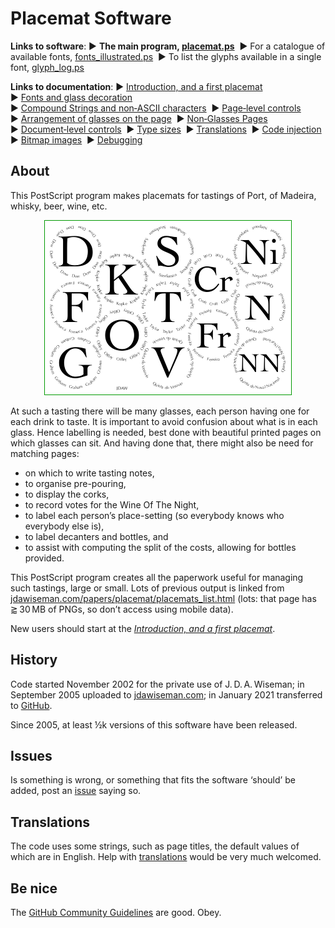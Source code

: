 # Placemat Software #

**Links to software**: 
&#9654;&#xFE0E;&nbsp;**The main program, [placemat.ps](PostScript/placemat.ps?raw=1)**&nbsp; 
&#9654;&#xFE0E;&nbsp;For a catalogue of available fonts, [fonts_illustrated.ps](PostScript/fonts_illustrated.ps?raw=1)&nbsp; 
&#9654;&#xFE0E;&nbsp;To list the glyphs available in a single font, [glyph_log.ps](PostScript/glyph_log.ps?raw=1)

**Links to documentation**: 
&#9654;&#xFE0E;&nbsp;[Introduction,&nbsp;and&nbsp;a&nbsp;first&nbsp;placemat](Documentation/introduction_first_placemat.md#readme)&nbsp; 
&#9654;&#xFE0E;&nbsp;[Fonts&nbsp;and&nbsp;glass&nbsp;decoration](Documentation/fonts_glasses_decoration.md#readme)&nbsp; 
&#9654;&#xFE0E;&nbsp;[Compound&nbsp;Strings&nbsp;and&nbsp;non&#8209;ASCII&nbsp;characters](Documentation/compound_strings_characters.md#readme)&nbsp; 
&#9654;&#xFE0E;&nbsp;[Page&#8209;level&nbsp;controls](Documentation/page_level.md#readme)&nbsp; 
&#9654;&#xFE0E;&nbsp;[Arrangement&nbsp;of&nbsp;glasses&nbsp;on&nbsp;the&nbsp;page](Documentation/PackingStyles.md#readme)&nbsp; 
&#9654;&#xFE0E;&nbsp;[Non&#8209;Glasses&nbsp;Pages](Documentation/not_glasses.md#readme)&nbsp; 
&#9654;&#xFE0E;&nbsp;[Document&#8209;level&nbsp;controls](Documentation/document.md#readme)&nbsp; 
&#9654;&#xFE0E;&nbsp;[Type&nbsp;sizes](Documentation/type_sizes.md#readme)&nbsp; 
&#9654;&#xFE0E;&nbsp;[Translations](Documentation/translations.md#readme)&nbsp; 
&#9654;&#xFE0E;&nbsp;[Code&nbsp;injection](Documentation/code_injection.md#readme)&nbsp; 
&#9654;&#xFE0E;&nbsp;[Bitmap&nbsp;images](Documentation/bitmap_images.md#readme)&nbsp; 
&#9654;&#xFE0E;&nbsp;[Debugging](Documentation/debugging.md#readme)


## About ##

This PostScript program makes placemats for tastings of Port, of Madeira, whisky, beer, wine, etc.

<div align="center">

![Placemat software example](Documentation/images/placemat_software_logo.png)

</div>

At such a tasting there will be many glasses, each person having one for each drink to taste. 
It is important to avoid confusion about what is in each glass. 
Hence labelling is needed, best done with beautiful printed pages on which glasses can sit. 
And having done that, there might also be need for matching pages:  
* on which to write tasting notes,  
* to organise pre-pouring,  
* to display the corks,  
* to record votes for the Wine Of The Night,  
* to label each person&rsquo;s place-setting (so everybody knows who everybody else is),  
* to label decanters and bottles, and  
* to assist with computing the split of the costs, allowing for bottles provided.

This PostScript program creates all the paperwork useful for managing such tastings, large or small. 
Lots of previous output is linked from [jdawiseman.com/papers/placemat/placemats_list.html](http://www.jdawiseman.com/papers/placemat/placemats_list.html) (lots: that page has &gap;&#8239;30&#8239;MB of PNGs, so don&rsquo;t access using mobile data).

New users should start at the [*Introduction, and a first placemat*](Documentation/introduction_first_placemat.md#readme).


## History ##

Code started November 2002 for the private use of J.&#8239;D.&#8239;A.&#8239;Wiseman; 
in September 2005 uploaded to [jdawiseman.com](http://www.jdawiseman.com/papers/placemat/placemat.html); 
in January 2021 transferred to [GitHub](http://github.com/jdaw1/placemat/#readme).

Since 2005, at least &frac12;k versions of this software have been released.


## Issues ##

Is something is wrong, or something that fits the software &lsquo;should&rsquo; be added, post an [issue](https://github.com/jdaw1/placemat/issues) saying so.


## Translations ##

The code uses some strings, such as page titles, the default values of which are in English. 
Help with [translations](https://github.com/jdaw1/placemat/blob/main/Documentation/translations.md#readme) would be very much welcomed.


## Be nice ##

The [GitHub Community Guidelines](http://docs.github.com/en/github/site-policy/github-community-guidelines) are good. Obey.
